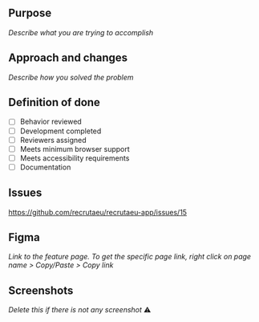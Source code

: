 ## Purpose

_Describe what you are trying to accomplish_

## Approach and changes

_Describe how you solved the problem_

## Definition of done

- [ ] Behavior reviewed
- [ ] Development completed
- [ ] Reviewers assigned
- [ ] Meets minimum browser support
- [ ] Meets accessibility requirements
- [ ] Documentation

## Issues

https://github.com/recrutaeu/recrutaeu-app/issues/15

## Figma

_Link to the feature page. To get the specific page link, right click on page name > Copy/Paste > Copy link_

## Screenshots

_Delete this if there is not any screenshot_ :warning:
